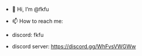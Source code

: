 - 👋 Hi, I’m @fkfu

- 📫 How to reach me:
-   discord: fkfu
-   discord server: https://discord.gg/WhFvsVWGWw 

<!---
fkfu/fkfu is a ✨ special ✨ repository because its `README.md` (this file) appears on your GitHub profile.
You can click the Preview link to take a look at your changes.
--->
